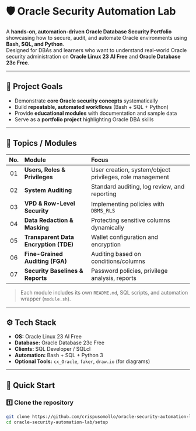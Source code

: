 # 🛡️ Oracle Security Automation Lab

A **hands-on, automation-driven Oracle Database Security Portfolio** showcasing how to secure, audit, and automate Oracle environments using **Bash, SQL, and Python**.  
Designed for DBAs and learners who want to understand real-world Oracle security administration on **Oracle Linux 23 AI Free** and **Oracle Database 23c Free**.

---

## 🎯 Project Goals

- Demonstrate **core Oracle security concepts** systematically  
- Build **repeatable, automated workflows** (Bash + SQL + Python)  
- Provide **educational modules** with documentation and sample data  
- Serve as a **portfolio project** highlighting Oracle DBA skills  

---

## 🧩 Topics / Modules

| No. | Module | Focus |
|:---:|:--------|:-------|
| 01 | **Users, Roles & Privileges** | User creation, system/object privileges, role management |
| 02 | **System Auditing** | Standard auditing, log review, and reporting |
| 03 | **VPD & Row-Level Security** | Implementing policies with `DBMS_RLS` |
| 04 | **Data Redaction & Masking** | Protecting sensitive columns dynamically |
| 05 | **Transparent Data Encryption (TDE)** | Wallet configuration and encryption |
| 06 | **Fine-Grained Auditing (FGA)** | Auditing based on conditions/columns |
| 07 | **Security Baselines & Reports** | Password policies, privilege analysis, reports |

> Each module includes its own `README.md`, SQL scripts, and automation wrapper (`module.sh`).

---

## ⚙️ Tech Stack

- **OS:** Oracle Linux 23 AI Free  
- **Database:** Oracle Database 23c Free  
- **Clients:** SQL Developer / SQLcl  
- **Automation:** Bash + SQL + Python 3  
- **Optional Tools:** `cx_Oracle`, `faker`, `draw.io` (for diagrams)

---

## 🚀 Quick Start

### 1️⃣ Clone the repository
```bash
git clone https://github.com/crispusomollo/oracle-security-automation-lab.git
cd oracle-security-automation-lab/setup

